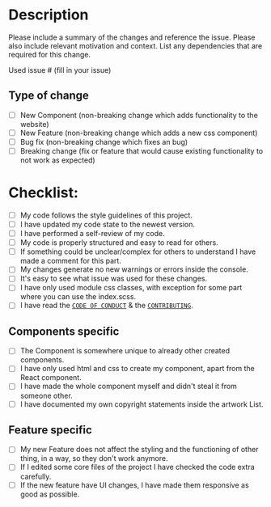 # Description

Please include a summary of the changes and reference the issue. Please also include relevant motivation and context. List any dependencies that are required for this change.

Used issue # (fill in your issue)

## Type of change

- [ ] New Component (non-breaking change which adds functionality to the website)
- [ ] New Feature (non-breaking change which adds a new css component)
- [ ] Bug fix (non-breaking change which fixes an bug)
- [ ] Breaking change (fix or feature that would cause existing functionality to not work as expected)

# Checklist:
  
- [ ] My code follows the style guidelines of this project.
- [ ] I have updated my code state to the newest version.
- [ ] I have performed a self-review of my code.
- [ ] My code is properly structured and easy to read for others.
- [ ] If something could be unclear/complex for others to understand I have made a comment for this part.
- [ ] My changes generate no new warnings or errors inside the console.
- [ ] It's easy to see what issue was used for these changes.
- [ ] I have only used module css classes, with exception for some part where you can use the index.scss.
- [ ] I have read the [`CODE OF CONDUCT`](CODE_OF_CONDUCT.md) & the [`CONTRIBUTING`](CONTRIBUTING.md).

## Components specific

- [ ] The Component is somewhere unique to already other created components.
- [ ] I have only used html and css to create my component, apart from the React component.
- [ ] I have made the whole component myself and didn't steal it from someone other.
- [ ] I have documented my own copyright statements inside the artwork List.

## Feature specific

- [ ] My new Feature does not affect the styling and the functioning of other thing, in a way, so they don't work anymore.
- [ ] If I edited some core files of the project I have checked the code extra carefully.
- [ ] If the new feature have UI changes, I have made them responsive as good as possible.
